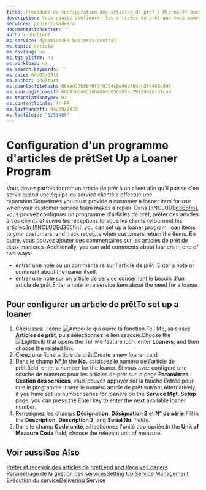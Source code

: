 ```yaml
---
title: Procédure de configuration des articles de prêt | Microsoft Docs
description: Vous pouvez configurer les articles de prêt que vous pouvez prêter aux clients afin de remplacer les articles de service lors de leur maintenance.
services: project-madeira
documentationcenter: ''
author: bholtorf
ms.service: dynamics365-business-central
ms.topic: article
ms.devlang: na
ms.tgt_pltfrm: na
ms.workload: na
ms.search.keywords: ''
ms.date: 04/01/2019
ms.author: bholtorf
ms.openlocfilehash: 68ee937b8bf9f9f0784c8e96a78dbc3f0486d50f
ms.sourcegitcommit: 60b87e5eb32bb408dd65b9855c29159b1dfbfca8
ms.translationtype: HT
ms.contentlocale: fr-FR
ms.lasthandoff: 04/29/2019
ms.locfileid: "1251468"
---
```

# <a name="set-up-a-loaner-program"></a><span data-ttu-id="7fa5a-103">Configuration d'un programme d'articles de prêt</span><span class="sxs-lookup"><span data-stu-id="7fa5a-103">Set Up a Loaner Program</span></span>
<span data-ttu-id="7fa5a-104">Vous devez parfois fournir un article de prêt à un client afin qu'il puisse s'en servir quand une équipe du service clientèle effectue une réparation.</span><span class="sxs-lookup"><span data-stu-id="7fa5a-104">Sometimes you must provide a customer a loaner item for use when your customer service team makes a repair.</span></span> <span data-ttu-id="7fa5a-105">Dans [!INCLUDE[d365fin](includes/d365fin_md.md)], vous pouvez configurer un programme d'articles de prêt, prêter des articles à vos clients et suivre les réceptions lorsque les clients retournent les articles.</span><span class="sxs-lookup"><span data-stu-id="7fa5a-105">In [!INCLUDE[d365fin](includes/d365fin_md.md)], you can set up a loaner program, loan items to your customers, and track receipts when customers return the items.</span></span> <span data-ttu-id="7fa5a-106">En outre, vous pouvez ajouter des commentaires sur les articles de prêt de deux manières :</span><span class="sxs-lookup"><span data-stu-id="7fa5a-106">Additionally, you can add comments about loaners in one of two ways:</span></span>  
  
* <span data-ttu-id="7fa5a-107">entrer une note ou un commentaire sur l'article de prêt ;</span><span class="sxs-lookup"><span data-stu-id="7fa5a-107">Enter a note or comment about the loaner itself.</span></span>  
* <span data-ttu-id="7fa5a-108">entrer une note sur un article de service concernant le besoin d'un article de prêt.</span><span class="sxs-lookup"><span data-stu-id="7fa5a-108">Enter a note on a service item about the need for a loaner.</span></span>  

## <a name="to-set-up-a-loaner"></a><span data-ttu-id="7fa5a-109">Pour configurer un article de prêt</span><span class="sxs-lookup"><span data-stu-id="7fa5a-109">To set up a loaner</span></span>  
1. <span data-ttu-id="7fa5a-110">Choisissez l'icône ![Ampoule qui ouvre la fonction Tell Me](media/ui-search/search_small.png "Dites-moi ce que vous voulez faire"), saisissez **Articles de prêt**, puis sélectionnez le lien associé.</span><span class="sxs-lookup"><span data-stu-id="7fa5a-110">Choose the ![Lightbulb that opens the Tell Me feature](media/ui-search/search_small.png "Tell me what you want to do") icon, enter **Loaners**, and then choose the related link.</span></span>  
2. <span data-ttu-id="7fa5a-111">Créez une fiche article de prêt.</span><span class="sxs-lookup"><span data-stu-id="7fa5a-111">Create a new loaner card.</span></span> 
3. <span data-ttu-id="7fa5a-112">Dans le champ **N°**,</span><span class="sxs-lookup"><span data-stu-id="7fa5a-112">In the **No.**</span></span> <span data-ttu-id="7fa5a-113">saisissez le numéro de l'article de prêt.</span><span class="sxs-lookup"><span data-stu-id="7fa5a-113">field, enter a number for the loaner.</span></span> <span data-ttu-id="7fa5a-114">Si vous avez configuré une souche de numéros pour les articles de prêt sur la page **Paramètres Gestion des services**, vous pouvez appuyer sur la touche Entrée pour que le programme insère le numéro article de prêt suivant.</span><span class="sxs-lookup"><span data-stu-id="7fa5a-114">Alternatively, if you have set up number series for loaners on the **Service Mgt. Setup** page, you can press the Enter key to enter the next available loaner number.</span></span>  
4. <span data-ttu-id="7fa5a-115">Renseignez les champs **Désignation**, **Désignation 2** et **N° de série**.</span><span class="sxs-lookup"><span data-stu-id="7fa5a-115">Fill in the **Description**, **Description 2**, and **Serial No.** fields.</span></span>  
5. <span data-ttu-id="7fa5a-116">Dans le champ **Code unité**, sélectionnez l'unité appropriée.</span><span class="sxs-lookup"><span data-stu-id="7fa5a-116">In the **Unit of Measure Code** field, choose the relevant unit of measure.</span></span>  
  
## <a name="see-also"></a><span data-ttu-id="7fa5a-117">Voir aussi</span><span class="sxs-lookup"><span data-stu-id="7fa5a-117">See Also</span></span>
[<span data-ttu-id="7fa5a-118">Prêter et recevoir des articles de prêt</span><span class="sxs-lookup"><span data-stu-id="7fa5a-118">Lend and Receive Loaners</span></span>](service-how-to-lend-receive-loaners.md)  
[<span data-ttu-id="7fa5a-119">Paramétrage de la gestion des services</span><span class="sxs-lookup"><span data-stu-id="7fa5a-119">Setting Up Service Management</span></span>](service-setup-service.md)  
[<span data-ttu-id="7fa5a-120">Exécution du service</span><span class="sxs-lookup"><span data-stu-id="7fa5a-120">Delivering Service</span></span>](service-deliver-service.md)  

